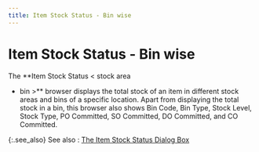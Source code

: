 ```yaml
---
title: Item Stock Status - Bin wise
---
```


# Item Stock Status - Bin wise


The **Item Stock Status &lt; stock area 
 - bin &gt;** browser displays the total stock of an item in different  stock areas and bins of a specific location. Apart from displaying the  total stock in a bin, this browser also shows Bin Code, Bin Type, Stock  Level, Stock Type, PO Committed, SO Committed, DO Committed, and CO Committed.


{:.see_also}
See also
: [The  Item Stock Status Dialog Box]({{site.mi_baseurl}}/misc/the_item_stock_status_dialog_box.html)
